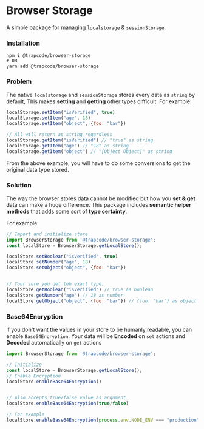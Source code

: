 # Browser Storage

A simple package for managing `localstorage` & `sessionStorage`.
### Installation
```shell
npm i @trapcode/browser-storage
# OR
yarn add @trapcode/browser-storage
```

### Problem
The native `localstorage` and `sessionStorage` stores every data as `string` by default, This makes **setting** and **getting** other types difficult.
For example: 

```javascript
localStorage.setItem("isVerified", true)
localStorage.setItem("age", 18)
localStorage.setItem("object", {foo: "bar"})

// All will return as string regardless
localStorage.getItem("isVerified") // "true" as string
localStorage.getItem("age") // "18" as string
localStorage.getItem("object") // "[Object Object]" as string
```

From the above example, you will have to do some conversions to get the original data type stored.

### Solution
The way the browser stores data cannot be modified but how you **set & get** data can make a huge difference. 
This package includes **semantic helper methods** that adds some sort of **type certainty**.

For example:
```javascript
// Import and initialize store.
import BrowserStorage from '@trapcode/browser-storage';
const localStore = BrowserStorage.getLocalStore();

localStore.setBoolean("isVerified", true)
localStore.setNumber("age", 18)
localStore.setObject("object", {foo: "bar"})


// Your sure you get teh exact type.
localStore.getBoolean("isVerified") // true as boolean
localStore.getNumber("age") // 18 as number
localStore.getObject("object", {foo: "bar"}) // {foo: "bar"} as object
```


### Base64Encryption
if you don't want the values in your store to be humanly readable, you can enable `Base64Encryption`. 
Your data will be **Encoded** on `set` actions and **Decoded** automatically on `get` actions

```javascript
import BrowserStorage from '@trapcode/browser-storage';

// Initialize
const localStore = BrowserStorage.getLocalStore();
// Enable Encryption
localStore.enableBase64Encryption()


// Also accepts true/false value as argument
localStore.enableBase64Encryption(true/false)

// For example
localStore.enableBase64Encryption(process.env.NODE_ENV === "production")
```